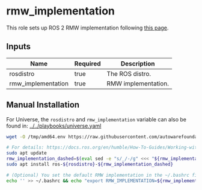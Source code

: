 # rmw_implementation

This role sets up ROS 2 RMW implementation following [this page](https://docs.ros.org/en/humble/How-To-Guides/Working-with-multiple-RMW-implementations.html).

## Inputs

| Name               | Required | Description         |
| ------------------ | -------- | ------------------- |
| rosdistro          | true     | The ROS distro.     |
| rmw_implementation | true     | RMW implementation. |

## Manual Installation

For Universe, the `rosdistro` and `rmw_implementation` variable can also be found in:
[../../playbooks/universe.yaml](../../playbooks/universe.yaml)

```bash
wget -O /tmp/amd64.env https://raw.githubusercontent.com/autowarefoundation/autoware/main/amd64.env && source /tmp/amd64.env

# For details: https://docs.ros.org/en/humble/How-To-Guides/Working-with-multiple-RMW-implementations.html
sudo apt update
rmw_implementation_dashed=$(eval sed -e "s/_/-/g" <<< "${rmw_implementation}")
sudo apt install ros-${rosdistro}-${rmw_implementation_dashed}

# (Optional) You set the default RMW implementation in the ~/.bashrc file.
echo '' >> ~/.bashrc && echo "export RMW_IMPLEMENTATION=${rmw_implementation}" >> ~/.bashrc
```
